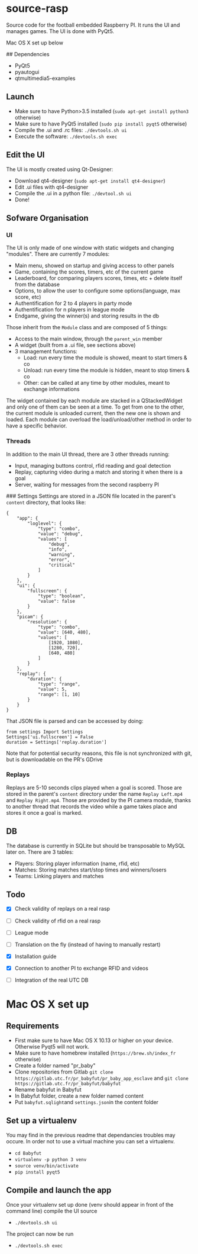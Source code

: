 # source-rasp

Source code for the football embedded Raspberry PI.
It runs the UI and manages games.
The UI is done with PyQt5.

Mac OS X set up below

## Dependencies
* PyQt5
* pyautogui
* qtmultimedia5-examples

## Launch
* Make sure to have Python>3.5 installed (`sudo apt-get install python3` otherwise)
* Make sure to have PyQt5 installed (`sudo pip install pyqt5` otherwise)
* Compile the .ui and .rc files: `./devtools.sh ui`
* Execute the software: `./devtools.sh exec`

## Edit the UI
The UI is mostly created using Qt-Designer:
* Download qt4-designer (`sudo apt-get install qt4-designer`)
* Edit .ui files with qt4-designer
* Compile the .ui in a python file: `./devtool.sh ui`
* Done!

## Sofware Organisation
### UI
The UI is only made of one window with static widgets and changing "modules".
There are currently 7 modules:
* Main menu, showed on startup and giving access to other panels
* Game, containing the scores, timers, etc of the current game
* Leaderboard, for comparing players scores, times, etc + delete itself from the database
* Options, to allow the user to configure some options(language, max score, etc)
* Authentification for 2 to 4 players in party mode
* Authentification for n players in league mode
* Endgame, giving the winner(s) and storing results in the db

Those inherit from the `Module` class and are composed of 5 things:
* Access to the main window, through the `parent_win` member
* A widget (built from a .ui file, see sections above)
* 3 management functions:
  * Load: run every time the module is showed, meant to start timers & co
  * Unload: run every time the module is hidden, meant to stop timers & co
  * Other: can be called at any time by other modules, meant to exchange informations

The widget contained by each module are stacked in a QStackedWidget and only one of them can be seen at a time.
To get from one to the other, the current module is unloaded current, then the new one is shown and loaded.
Each module can overload the load/unload/other method in order to have a specific behavior.

### Threads
In addition to the main UI thread, there are 3 other threads running:
* Input, managing buttons control, rfid reading and goal detection
* Replay, capturing video during a match and storing it when there is a goal
* Server, waiting for messages from the second raspberry PI


### Settings
Settings are stored in a JSON file located in the parent's `content` directory, that looks like:
```
{
    "app": {
		"loglevel": {
			"type": "combo",
			"value": "debug",
			"values": [
				"debug",
				"info",
				"warning",
				"error",
				"critical"
			]
		}
	},
    "ui": {
        "fullscreen": {
            "type": "boolean",
            "value": false
        }
    },
    "picam": {
        "resolution": {
            "type": "combo",
            "value": [640, 480],
            "values": [
                [1920, 1080],
                [1280, 720],
                [640, 480]
            ]
        }
    },
    "replay": {
        "duration": {
            "type": "range",
            "value": 5,
            "range": [1, 10]
        }
    }
}
```

That JSON file is parsed and can be accessed by doing:
```
from settings Import Settings
Settings['ui.fullscreen'] = False
duration = Settings['replay.duration']
```

Note that for potential security reasons, this file is not synchronized with git, but is downloadable on the PR's GDrive

### Replays
Replays are 5-10 seconds clips played when a goal is scored. Those are stored in the parent's `content` directory under the name `Replay Left.mp4` and `Replay Right.mp4`.
Those are provided by the PI camera module, thanks to another thread that records the video while a game takes place and stores it once a goal is marked.

## DB
The database is currently in SQLite but should be transposable to MySQL later on. There are 3 tables:
* Players: Storing player information (name, rfid, etc)
* Matches: Storing matches start/stop times and winners/losers
* Teams: Linking players and matches

## Todo
* [x] Check validity of replays on a real rasp
* [ ] Check validity of rfid on a real rasp
* [ ] League mode
* [ ] Translation on the fly (instead of having to manually restart)
* [x] Installation guide
* [x] Connection to another PI to exchange RFID and videos
* [ ] Integration of the real UTC DB


# Mac OS X set up

## Requirements
- First make sure to have Mac OS X 10.13 or higher on your device. Otherwise Pyqt5 will not work.
- Make sure to have homebrew installed (`https://brew.sh/index_fr` otherwise)
- Create a folder named "pr_baby"
- Clone repositories from Gitlab `git clone https://gitlab.utc.fr/pr_babyfut/pr_baby_app_esclave` and `git clone https://gitlab.utc.fr/pr_babyfut/babyfut`
- Rename babyfut in Babyfut
- In Babyfut folder, create a new folder named content
- Put `babyfut.sqlight`and `settings.json`in the content folder

## Set up a virtualenv

You may find in the previous readme that dependancies troubles may occure. In order not to use a virtual machine you can set a virtualenv.

- `cd Babyfut`
- `virtualenv -p python 3 venv`
- `source venv/bin/activate`
- `pip install pyqt5`

## Compile and launch the app

Once your virtualenv set up done (venv should appear in front of the command line) compile the UI source

- `./devtools.sh ui`

The project can now be run

- `./devtools.sh exec`


